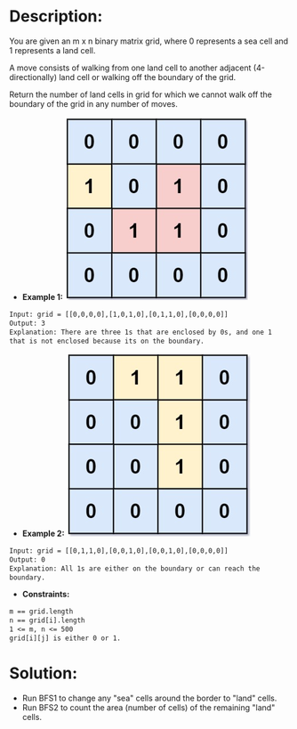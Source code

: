 # Description:
You are given an m x n binary matrix grid, where 0 represents a sea cell and 1 represents a land cell.

A move consists of walking from one land cell to another adjacent (4-directionally) land cell or walking off the boundary of the grid.

Return the number of land cells in grid for which we cannot walk off the boundary of the grid in any number of moves.

* **Example 1:** ![image info](./1.png)
```
Input: grid = [[0,0,0,0],[1,0,1,0],[0,1,1,0],[0,0,0,0]]
Output: 3
Explanation: There are three 1s that are enclosed by 0s, and one 1 that is not enclosed because its on the boundary.
```

* **Example 2:** ![image info](./2.png)
```
Input: grid = [[0,1,1,0],[0,0,1,0],[0,0,1,0],[0,0,0,0]]
Output: 0
Explanation: All 1s are either on the boundary or can reach the boundary.
```

* **Constraints:**
```
m == grid.length
n == grid[i].length
1 <= m, n <= 500
grid[i][j] is either 0 or 1.
```

# Solution:
* Run BFS1 to change any "sea" cells around the border to "land" cells.
* Run BFS2 to count the area (number of cells) of the remaining "land" cells.